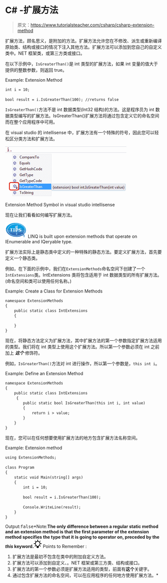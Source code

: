 # C# -扩展方法

> 原文：<https://www.tutorialsteacher.com/csharp/csharp-extension-method>

扩展方法，顾名思义，是附加的方法。扩展方法允许您在不修改、派生或重新编译原始类、结构或接口的情况下注入其他方法。扩展方法可以添加到您自己的自定义类中。NET 框架类，或第三方类或接口。

在以下示例中，`IsGreaterThan()`是 int 类型的扩展方法，如果 int 变量的值大于提供的整数参数，则返回 true。

Example: Extension Method

```
int i = 10;

bool result = i.IsGreaterThan(100); //returns false 
```

`IsGreaterThan()`方法不是 int 数据类型(Int32 结构)的方法。这是程序员为 int 数据类型编写的扩展方法。IsGreaterThan()扩展方法将通过包含定义它的命名空间而在整个应用程序中可用。

在 visual studio 的 intellisense 中，扩展方法有一个特殊的符号，因此您可以轻松区分类方法和扩展方法。

[![Extension Method icon](img/72dfa7eff80d9370e7ddb729dbc71b6d.png)](../../Content/images/csharp/extension-method.png)

Extension Method Symbol in visual studio intellisense



现在让我们看看如何编写扩展方法。

![](img/751bca76a769f8ad315ebee3fdf7d98e.png) LINQ is built upon extension methods that operate on IEnumerable and IQeryable type.

扩展方法实际上是静态类中定义的一种特殊的静态方法。要定义扩展方法，首先要定义一个静态类。

例如，在下面的示例中，我们在`ExtensionMethods`命名空间下创建了一个`IntExtensions`类。IntExtensions 类将包含适用于 int 数据类型的所有扩展方法。(命名空间和类可以使用任何名称。)

Example: Create a Class for Extension Methods

```
namespace ExtensionMethods
{
    public static class IntExtensions
    {

    }
} 
```

现在，将静态方法定义为扩展方法，其中扩展方法的第一个参数指定扩展方法适用的类型。我们将在 int 类型上使用这个扩展方法。所以第一个参数必须在 int 之前加上 ***这个*** 修饰符。

例如，`IsGreaterThan()`方法对 int 进行操作，所以第一个参数是，`this int i`。

Example: Define an Extension Method

```
namespace ExtensionMethods
{
    public static class IntExtensions
     {
        public static bool IsGreaterThan(this int i, int value)
        {
            return i > value;
        }
    }
} 
```

现在，您可以在任何想要使用扩展方法的地方包含扩展方法名称空间。

Example: Extension method

```
using ExtensionMethods;

class Program
{
    static void Main(string[] args)
    {
        int i = 10;

        bool result = i.IsGreaterThan(100); 

        Console.WriteLine(result);
    }
} 
```

Output:<samp>false</samp>*Note:**The only difference between a regular static method and an extension method is that the first parameter of the extension method specifies the type that it is going to operator on, preceded by the ***this*** keyword.**![](img/85db52f5404f0c468e1b194aa487d6a1.png)  Points to Remember :

1.  扩展方法是最初不包含在类中的附加自定义方法。
2.  扩展方法可以添加到自定义、。NET 框架或第三方类、结构或接口。
3.  扩展方法的第一个参数必须是扩展方法适用的类型，前面有**这个**关键字。
4.  通过包含扩展方法的命名空间，可以在应用程序的任何地方使用扩展方法。*